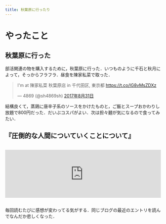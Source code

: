 ```yaml
---
title: 秋葉原に行ったり
---
```


# やったこと

## 秋葉原に行った

部活関連の物を購入するために，秋葉原に行った．いつものように千石と秋月によって，そっからフラフラ．昼食を陳家私菜で取った．

<blockquote class="twitter-tweet" data-lang="ja"><p lang="ja" dir="ltr">I&#39;m at 陳家私菜 秋葉原店 in 千代田区, 東京都 <a href="https://t.co/lG8vMsZDXz">https://t.co/lG8vMsZDXz</a></p>&mdash; 4869 (@sh4869sh) <a href="https://twitter.com/sh4869sh/status/903093974264676353">2017年8月31日</a></blockquote>
<script async src="//platform.twitter.com/widgets.js" charset="utf-8"></script>

結構良くて，蒸鶏に唐辛子系のソースをかけたものと，ご飯とスープおかわりし放題で800円だった．だいぶコスパがよい．次は担々麺が気になるので食ってみたい．

## 『圧倒的な人間についていくことについて』

<iframe class="hatenablogcard" style="width:100%;height:155px;margin:15px 0;max-width:680px;" title="圧倒的な人間についていくことについて - 表道具" src="https://hatenablog-parts.com/embed?url=http://niryuu.hatenablog.com/entry/2015/11/30/045608" frameborder="0" scrolling="no"></iframe>

毎回読むたびに感想が変わってる気がする．同じブログの最近のエントリを読んでなんだか悲しくなった．